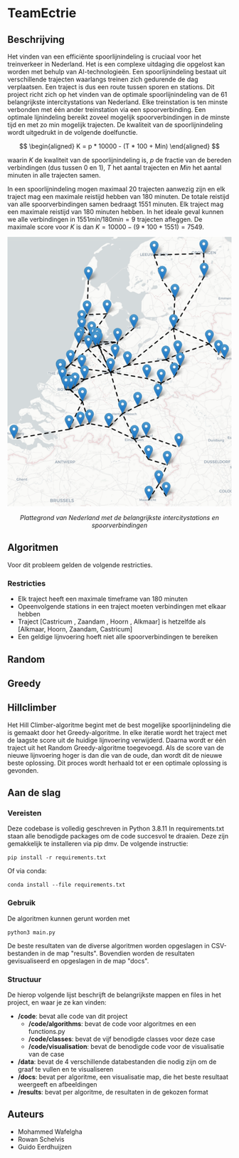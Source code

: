 # TeamEctrie

## Beschrijving

Het vinden van een efficiënte spoorlijnindeling is cruciaal voor het treinverkeer in Nederland. Het is een complexe uitdaging die opgelost kan worden met behulp van AI-technologieën. Een spoorlijnindeling bestaat uit verschillende trajecten waarlangs treinen zich gedurende de dag verplaatsen. Een traject is dus een route tussen sporen en stations. Dit project richt zich op het vinden van de optimale spoorlijnindeling van de 61 belangrijkste intercitystations van Nederland. Elke treinstation is ten minste verbonden met één ander treinstation via een spoorverbinding. Een optimale lijnindeling bereikt zoveel mogelijk spoorverbindingen in de minste tijd en met zo min mogelijk trajecten. De kwaliteit van de spoorlijnindeling wordt uitgedrukt in de volgende doelfunctie.

$$
\begin{aligned}
K = p * 10000 - (T * 100 + Min)
\end{aligned}
$$

waarin $K$ de kwaliteit van de spoorlijnindeling is, $p$ de fractie van de bereden verbindingen (dus tussen 0 en 1), $T$ het aantal trajecten en $Min$ het aantal minuten in alle trajecten samen.

In een spoorlijnindeling mogen maximaal 20 trajecten aanwezig zijn en elk traject mag een maximale reistijd hebben van 180 minuten.
De totale reistijd van alle spoorverbindingen samen bedraagt 1551 minuten. Elk traject mag een maximale reistijd van 180 minuten hebben. In het ideale geval kunnen we alle verbindingen in $1551 min / 180 min = 9$ trajecten afleggen. De maximale score voor $K$ is dan $K = 10000 - (9 * 100 + 1551) = 7549$.

<p align="center">
  <img src="docs/All_connecties.png" alt="All Connections">
  
  
</p>
<p align="center">
  <em>Plattegrond van Nederland met de belangrijkste intercitystations en spoorverbindingen</em>
</p>


## Algoritmen

Voor dit probleem gelden de volgende restricties.
### Restricties 
- Elk traject heeft een maximale timeframe van 180 minuten
- Opeenvolgende stations in een traject moeten verbindingen met elkaar hebben
- Traject [Castricum , Zaandam , Hoorn , Alkmaar] is hetzelfde als [Alkmaar, Hoorn, Zaandam, Castricum]
- Een geldige lijnvoering hoeft niet alle spoorverbindingen te bereiken

## Random

## Greedy 

## Hillclimber

Het Hill Climber-algoritme begint met de best mogelijke spoorlijnindeling die is gemaakt door het Greedy-algoritme. In elke iteratie wordt het traject met de laagste score uit de huidige lijnvoering verwijderd. Daarna wordt er één traject uit het Random Greedy-algoritme toegevoegd. Als de score van de nieuwe lijnvoering hoger is dan die van de oude, dan wordt dit de nieuwe beste oplossing. Dit proces wordt herhaald tot er een optimale oplossing is gevonden.

## Aan de slag

### Vereisten

Deze codebase is volledig geschreven in Python 3.8.11 In requirements.txt staan alle benodigde packages om de code succesvol te draaien. Deze zijn gemakkelijk te installeren via pip dmv. De volgende instructie:

```
pip install -r requirements.txt
```

Of via conda:

```
conda install --file requirements.txt
```

### Gebruik

De algoritmen kunnen gerunt worden met 

```
python3 main.py
```

De beste resultaten van de diverse algoritmen worden opgeslagen in CSV-bestanden in de map "results". Bovendien worden de resultaten gevisualiseerd en opgeslagen in de map "docs".

### Structuur

De hierop volgende lijst beschrijft de belangrijkste mappen en files in het project, en waar je ze kan vinden:

- **/code**: bevat alle code van dit project
  - **/code/algorithms**: bevat de code voor algoritmes en een functions.py
  - **/code/classes**: bevat de vijf benodigde classes voor deze case
  - **/code/visualisation**: bevat de benodigde code voor de visualisatie van de case
- **/data**: bevat de 4 verschillende databestanden die nodig zijn om de graaf te vullen en te visualiseren
- **/docs**: bevat per algoritme, een visualisatie map, die het beste resultaat weergeeft en afbeeldingen
- **/results**: bevat per algoritme, de resultaten in de gekozen format

## Auteurs
- Mohammed Wafelgha
- Rowan Schelvis
- Guido Eerdhuijzen
